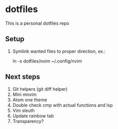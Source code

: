 # dotfiles
This is a personal dotfiles repo

## Setup
1. Symlink wanted files to proper direction, ex.:

    ln -s dotfiles/nvim ~/.config/nvim

## Next steps
1. Git helpers (git diff helper)
2. Mini mnvim
3. Atom one theme
4. Double check cmp with actual functions and lsp
5. Vim sleuth
6. Update rainbow tab
7. Transparency?

